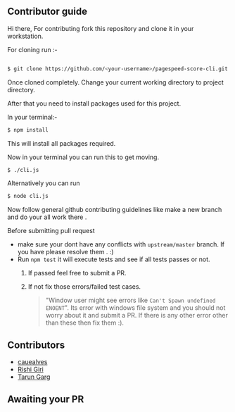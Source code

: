 ## Contributor guide

Hi there,
For contributing fork this repository and clone it in your workstation.

For cloning run :-

``` sh

$ git clone https://github.com/<your-username>/pagespeed-score-cli.git

```

Once cloned completely. Change your current working directory to project directory.

After that you need to install packages used for this project.

In your terminal:-

``` sh
$ npm install
```

This will install all packages required.

Now in your terminal you can run this to get moving.
``` sh
$ ./cli.js 
```
Alternatively you can run 
``` sh
$ node cli.js
```
Now follow general github contributing guidelines like make a new branch and do your all work there .

Before submitting pull request 
- make sure your dont have any conflicts with `upstream/master` branch.
  If you have please resolve them . :)
- Run `npm test` it will execute tests and see if all tests passes or not.
    1. If passed feel free to submit a PR.
    2. If not fix those errors/failed test cases.
       
       > "Window user might see errors like `Can't Spawn undefined ENOENT`". Its error with windows file system
          and you should not worry about it and submit a PR.
          If there is any other error other than these then fix them :).


## Contributors
  - [cauealves](https://github.com/cauealves)
  - [Rishi Giri](https://github.com/CodeDotJS)
  - [Tarun Garg](https://tarungarg546.github.io)

## Awaiting your PR
